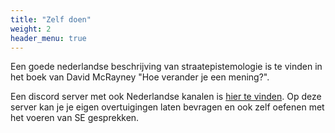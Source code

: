 ```yaml
---
title: "Zelf doen"
weight: 2
header_menu: true
---
```

Een goede nederlandse beschrijving van straatepistemologie is te vinden in het boek van David McRayney "Hoe verander je een mening?".

Een discord server met ook Nederlandse kanalen is [hier te vinden](https://discord.gg/sKap3zM). Op deze server kan je je eigen overtuigingen laten bevragen en ook zelf oefenen met het voeren van SE gesprekken.